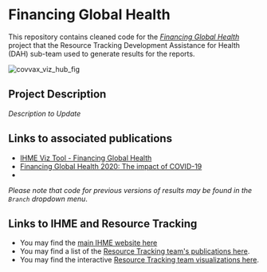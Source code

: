 # Financing Global Health

This repository contains cleaned code for the [_Financing Global Health_](https://www.healthdata.org/policy-report/financing-global-health-2020-impact-covid-19) project that the Resource Tracking Development Assistance for Health (DAH) sub-team used to generate results for the reports.

![covvax_viz_hub_fig](3-Archive/Figures/VizHub_COVID_spending_vaccine_delivery_20221221.gif "full_view")

## Project Description
_Description to Update_

## Links to associated publications 

* [IHME Viz Tool - Financing Global Health](https://vizhub.healthdata.org/fgh/)
* [Financing Global Health 2020: The impact of COVID-19](https://www.healthdata.org/policy-report/financing-global-health-2020-impact-covid-19)
*

*Please note that code for previous versions of results may be found in the `Branch` dropdown menu*.

## Links to IHME and Resource Tracking
* You may find the [main IHME website here](http://www.healthdata.org/)
* You may find a list of the [Resource Tracking team's publications here](http://www.healthdata.org/health-financing/publications). 
* You may find the interactive [Resource Tracking team visualizations here](https://vizhub.healthdata.org/fgh/).
